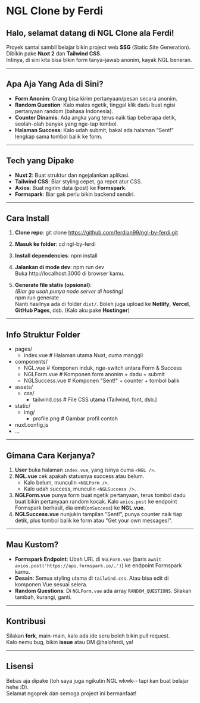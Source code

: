 # NGL Clone by Ferdi

## Halo, selamat datang di NGL Clone ala Ferdi!
Proyek santai sambil belajar bikin project web **SSG** (Static Site Generation).  
Dibikin pake **Nuxt 2** dan **Tailwind CSS**.  
Intinya, di sini kita bisa bikin form tanya-jawab anonim, kayak NGL beneran.

---

## Apa Aja Yang Ada di Sini?
- **Form Anonim**: Orang bisa kirim pertanyaan/pesan secara anonim.
- **Random Question**: Kalo males ngetik, tinggal klik dadu buat ngisi pertanyaan random (bahasa Indonesia).
- **Counter Dinamis**: Ada angka yang terus naik tiap beberapa detik, seolah-olah banyak yang nge-tap tombol.
- **Halaman Success**: Kalo udah submit, bakal ada halaman “Sent!” lengkap sama tombol balik ke form.

---

## Tech yang Dipake
- **Nuxt 2**: Buat struktur dan ngejalankan aplikasi.
- **Tailwind CSS**: Biar styling cepet, ga repot atur CSS.
- **Axios**: Buat ngirim data (post) ke **Formspark**.
- **Formspark**: Biar gak perlu bikin backend sendiri.

---

## Cara Install

1. **Clone repo**:
   git clone https://github.com/ferdian99/ngl-by-ferdi.git

2. **Masuk ke folder**:
   cd ngl-by-ferdi

3. **Install dependencies**:
   npm install

4. **Jalankan di mode dev**:
   npm run dev  
   Buka http://localhost:3000 di browser kamu.

5. **Generate file statis (opsional)**:  
   *(Biar ga usah punya node server di hosting)*  
   npm run generate  
   Nanti hasilnya ada di folder `dist/`. Boleh juga upload ke **Netlify**, **Vercel**, **GitHub Pages**, dsb. (Kalo aku pake **Hostinger**)

---

## Info Struktur Folder

- pages/
  - index.vue          # Halaman utama Nuxt, cuma manggil <NGL />
- components/
  - NGL.vue            # Komponen induk, nge-switch antara Form & Success
  - NGLForm.vue        # Komponen form anonim + dadu + submit
  - NGLSuccess.vue     # Komponen "Sent!" + counter + tombol balik
- assets/
  - css/
    - tailwind.css     # File CSS utama (Tailwind, font, dsb.)
- static/
  - img/
    - profile.png      # Gambar profil contoh
- nuxt.config.js
- ...

---

## Gimana Cara Kerjanya?
1. **User** buka halaman `index.vue`, yang isinya cuma `<NGL />`.
2. **NGL.vue** cek apakah statusnya success atau belum.
   - Kalo belum, munculin `<NGLForm />`.
   - Kalo udah success, munculin `<NGLSuccess />`.
3. **NGLForm.vue** punya form buat ngetik pertanyaan, terus tombol dadu buat bikin pertanyaan random kocak. Kalo `axios.post` ke endpoint Formspark berhasil, dia emit(`onSuccess`) ke **NGL.vue**.
4. **NGLSuccess.vue** nunjukin tampilan “Sent!”, punya counter naik tiap detik, plus tombol balik ke form atau "Get your own messages!".

---

## Mau Kustom?
- **Formspark Endpoint**: Ubah URL di `NGLForm.vue` (baris `await axios.post('https://api.formspark.io/…')`) ke endpoint Formspark kamu.
- **Desain**: Semua styling utama di `tailwind.css`. Atau bisa edit di komponen Vue sesuai selera.
- **Random Questions**: Di `NGLForm.vue` ada array `RANDOM_QUESTIONS`. Silakan tambah, kurangi, ganti.

---

## Kontribusi
Silakan **fork**, main-main, kalo ada ide seru boleh bikin pull request.  
Kalo nemu bug, bikin **issue** atau DM @haloferdi, ya!

---

## Lisensi
Bebas aja dipake (toh saya juga ngikutin NGL wkwk-- tapi kan buat belajar hehe :D).  
Selamat ngoprek dan semoga project ini bermanfaat!
